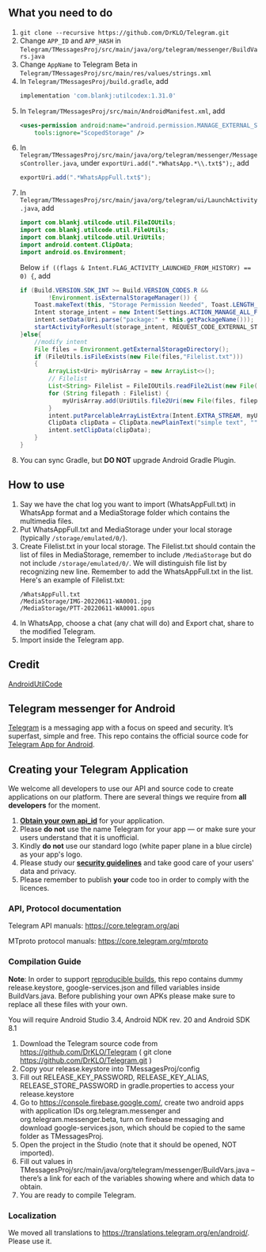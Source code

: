 ## What you need to do
1. `git clone --recursive https://github.com/DrKLO/Telegram.git`
2. Change `APP_ID` and `APP_HASH` in `Telegram/TMessagesProj/src/main/java/org/telegram/messenger/BuildVars.java`
3. Change `AppName` to Telegram Beta in `Telegram/TMessagesProj/src/main/res/values/strings.xml`
4. In `Telegram/TMessagesProj/build.gradle`, add
    ```gradle
    implementation 'com.blankj:utilcodex:1.31.0'
    ```
5. In `Telegram/TMessagesProj/src/main/AndroidManifest.xml`, add
    ```xml
    <uses-permission android:name="android.permission.MANAGE_EXTERNAL_STORAGE"
        tools:ignore="ScopedStorage" />
    ```
6. In `Telegram/TMessagesProj/src/main/java/org/telegram/messenger/MessagesController.java`, under `exportUri.add(".*WhatsApp.*\\.txt$");`, add
    ```java
    exportUri.add(".*WhatsAppFull.txt$");
    ```
7. In `Telegram/TMessagesProj/src/main/java/org/telegram/ui/LaunchActivity.java`, add
    ```java
    import com.blankj.utilcode.util.FileIOUtils;
    import com.blankj.utilcode.util.FileUtils;
    import com.blankj.utilcode.util.UriUtils;
    import android.content.ClipData;
    import android.os.Environment;
    ```
    Below `if ((flags & Intent.FLAG_ACTIVITY_LAUNCHED_FROM_HISTORY) == 0) {`, add
    ```java
    if (Build.VERSION.SDK_INT >= Build.VERSION_CODES.R &&
            !Environment.isExternalStorageManager()) {
        Toast.makeText(this, "Storage Permission Needed", Toast.LENGTH_LONG).show();
        Intent storage_intent = new Intent(Settings.ACTION_MANAGE_ALL_FILES_ACCESS_PERMISSION);
        intent.setData(Uri.parse("package:" + this.getPackageName()));
        startActivityForResult(storage_intent, REQUEST_CODE_EXTERNAL_STORAGE);
    }else{
        //modify intent
        File files = Environment.getExternalStorageDirectory();
        if (FileUtils.isFileExists(new File(files,"Filelist.txt")))
        {
        	ArrayList<Uri> myUrisArray = new ArrayList<>();
            // Filelist
            List<String> Filelist = FileIOUtils.readFile2List(new File(files, "Filelist.txt"));
            for (String filepath : Filelist) {
                myUrisArray.add(UriUtils.file2Uri(new File(files, filepath)));
            }
            intent.putParcelableArrayListExtra(Intent.EXTRA_STREAM, myUrisArray);
            ClipData clipData = ClipData.newPlainText("simple text", "");
            intent.setClipData(clipData);
        }
    }
    ```
8. You can sync Gradle, but **DO NOT** upgrade Android Gradle Plugin.

## How to use
1. Say we have the chat log you want to import (WhatsAppFull.txt) in WhatsApp format and a MediaStorage folder which contains the multimedia files.
2. Put WhatsAppFull.txt and MediaStorage under your local storage (typically `/storage/emulated/0/`).
3. Create Filelist.txt in your local storage. The Filelist.txt should contain the list of files in MediaStorage, remember to include `/MediaStorage` but do not include `/storage/emulated/0/`. We will distinguish file list by recognizing new line. Remember to add the WhatsAppFull.txt in the list. Here's an example of Filelist.txt:
    ```text
    /WhatsAppFull.txt
    /MediaStorage/IMG-20220611-WA0001.jpg
    /MediaStorage/PTT-20220611-WA0001.opus
    ```
4. In WhatsApp, choose a chat (any chat will do) and Export chat, share to the modified Telegram.
5. Import inside the Telegram app.

## Credit

[AndroidUtilCode](https://github.com/Blankj/AndroidUtilCode/)

## Telegram messenger for Android

[Telegram](https://telegram.org) is a messaging app with a focus on speed and security. It’s superfast, simple and free.
This repo contains the official source code for [Telegram App for Android](https://play.google.com/store/apps/details?id=org.telegram.messenger).

## Creating your Telegram Application

We welcome all developers to use our API and source code to create applications on our platform.
There are several things we require from **all developers** for the moment.

1. [**Obtain your own api_id**](https://core.telegram.org/api/obtaining_api_id) for your application.
2. Please **do not** use the name Telegram for your app — or make sure your users understand that it is unofficial.
3. Kindly **do not** use our standard logo (white paper plane in a blue circle) as your app's logo.
3. Please study our [**security guidelines**](https://core.telegram.org/mtproto/security_guidelines) and take good care of your users' data and privacy.
4. Please remember to publish **your** code too in order to comply with the licences.

### API, Protocol documentation

Telegram API manuals: https://core.telegram.org/api

MTproto protocol manuals: https://core.telegram.org/mtproto

### Compilation Guide

**Note**: In order to support [reproducible builds](https://core.telegram.org/reproducible-builds), this repo contains dummy release.keystore,  google-services.json and filled variables inside BuildVars.java. Before publishing your own APKs please make sure to replace all these files with your own.

You will require Android Studio 3.4, Android NDK rev. 20 and Android SDK 8.1

1. Download the Telegram source code from https://github.com/DrKLO/Telegram ( git clone https://github.com/DrKLO/Telegram.git )
2. Copy your release.keystore into TMessagesProj/config
3. Fill out RELEASE_KEY_PASSWORD, RELEASE_KEY_ALIAS, RELEASE_STORE_PASSWORD in gradle.properties to access your  release.keystore
4.  Go to https://console.firebase.google.com/, create two android apps with application IDs org.telegram.messenger and org.telegram.messenger.beta, turn on firebase messaging and download google-services.json, which should be copied to the same folder as TMessagesProj.
5. Open the project in the Studio (note that it should be opened, NOT imported).
6. Fill out values in TMessagesProj/src/main/java/org/telegram/messenger/BuildVars.java – there’s a link for each of the variables showing where and which data to obtain.
7. You are ready to compile Telegram.

### Localization

We moved all translations to https://translations.telegram.org/en/android/. Please use it.
